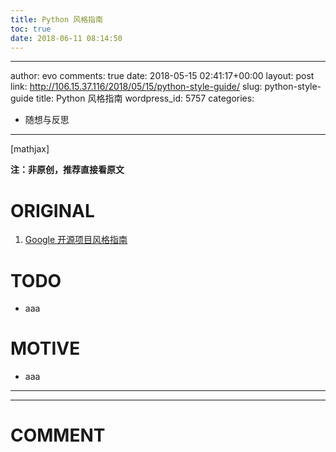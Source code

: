 ```yaml
---
title: Python 风格指南
toc: true
date: 2018-06-11 08:14:50
---
```

---
author: evo
comments: true
date: 2018-05-15 02:41:17+00:00
layout: post
link: http://106.15.37.116/2018/05/15/python-style-guide/
slug: python-style-guide
title: Python 风格指南
wordpress_id: 5757
categories:
- 随想与反思
---

<!-- more -->

[mathjax]

**注：非原创，推荐直接看原文**


# ORIGINAL





 	
  1. [Google 开源项目风格指南](http://zh-google-styleguide.readthedocs.io/en/latest/contents/)




# TODO





 	
  * aaa




# MOTIVE





 	
  * aaa





* * *



























* * *





# COMMENT



